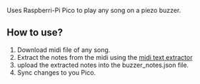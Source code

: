 Uses Raspberri-Pi Pico to play any song on a piezo buzzer.
## How to use?
1. Download midi file of any song.
2. Extract the notes from the midi using the [midi text extractor](https://github.com/npsboy/midi_text_extraction)
3. upload the extracted notes into the buzzer_notes.json file.
4. Sync changes to you Pico.

